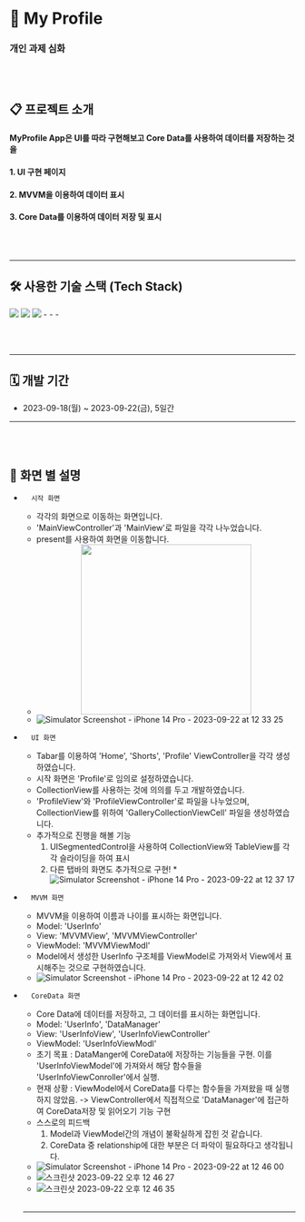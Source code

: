 # 📱 My Profile
### 개인 과제 심화
<br><br>

## 📋 프로젝트 소개

#### MyProfile App은 UI를 따라 구현해보고 Core Data를 사용하여 데이터를 저장하는 것을 
#### 1. UI 구현 페이지
#### 2. MVVM을 이용하여 데이터 표시
#### 3. Core Data를 이용하여 데이터 저장 및 표시

<br><br>
- - -
## 🛠️ 사용한 기술 스택 (Tech Stack)
<img src="https://img.shields.io/badge/Swift-F05138?style=for-the-badge&logo=Swift&logoColor=white">
<img src="https://img.shields.io/badge/GitHub-181717?style=for-the-badge&logo=github&logoColor=white">
<img src="https://img.shields.io/badge/Figma-4A154B?style=for-the-badge&logo=figma&logoColor=white">
- - -

<br><br>
- - -
## 🗓️ 개발 기간
* 2023-09-18(월) ~ 2023-09-22(금), 5일간
- - -
<br><br>

## 📌 화면 별 설명
* 		시작 화면
    * 각각의 화면으로 이동하는 화면입니다.
    * 'MainViewController'과 'MainView'로 파일을 각각 나누었습니다.
    * present를 사용하여 화면을 이동합니다.
    * <center><img src="https://github.com/zerohyeon-GitHub/MyProfile/assets/75235447/65aa9c69-dd6b-4775-981f-3cb6fad1e0fc.png" width="300"></center>
    * ![Simulator Screenshot - iPhone 14 Pro - 2023-09-22 at 12 33 25](https://github.com/zerohyeon-GitHub/MyProfile/assets/75235447/65aa9c69-dd6b-4775-981f-3cb6fad1e0fc)
* 		UI 화면
    * Tabar를 이용하여 'Home', 'Shorts', 'Profile' ViewController을 각각 생성하였습니다.
    * 시작 화면은 'Profile'로 임의로 설정하였습니다.
    * CollectionView를 사용하는 것에 의의를 두고 개발하였습니다.
    * 'ProfileView'와 'ProfileViewController'로 파일을 나누었으며, CollectionView를 위하여 'GalleryCollectionViewCell' 파일을 생성하였습니다.
    * 추가적으로 진행을 해볼 기능
        1. UISegmentedControl을 사용하여 CollectionView와 TableView를 각각 슬라이딩을 하여 표시
        2. 다른 탭바의 화면도 추가적으로 구현!
    *![Simulator Screenshot - iPhone 14 Pro - 2023-09-22 at 12 37 17](https://github.com/zerohyeon-GitHub/MyProfile/assets/75235447/c8bd42b7-c13f-4419-a215-096f3c76f2b9)
* 		MVVM 화면
    * MVVM을 이용하여 이름과 나이를 표시하는 화면입니다.
    * Model: 'UserInfo'
    * View: 'MVVMView', 'MVVMViewController'
    * ViewModel: 'MVVMViewModl'
    * Model에서 생성한 UserInfo 구조체를 ViewModel로 가져와서 View에서 표시해주는 것으로 구현하였습니다.
    * ![Simulator Screenshot - iPhone 14 Pro - 2023-09-22 at 12 42 02](https://github.com/zerohyeon-GitHub/MyProfile/assets/75235447/68d419b4-4d5c-4f37-998d-297fd3a9fcb4)
* 		CoreData 화면
    * Core Data에 데이터를 저장하고, 그 데이터를 표시하는 화면입니다.
    * Model: 'UserInfo', 'DataManager'
    * View: 'UserInfoView', 'UserInfoViewController'
    * ViewModel: 'UserInfoViewModl'
    * 초기 목표 : DataManger에 CoreData에 저장하는 기능들을 구현. 이를 'UserInfoViewModel'에 가져와서 해당 함수들을 'UserInfoViewConroller'에서 실행.
    * 현재 상황 : ViewModel에서 CoreData를 다루는 함수들을 가져왔을 때 실행하지 않았음. -> ViewController에서 직접적으로 'DataManager'에 접근하여 CoreData저장 및 읽어오기 기능 구현
    * 스스로의 피드백
        1. Model과 ViewModel간의 개념이 불확실하게 잡힌 것 같습니다.
        2. CoreData 중 relationship에 대한 부분은 더 파악이 필요하다고 생각됩니다.
    * ![Simulator Screenshot - iPhone 14 Pro - 2023-09-22 at 12 46 00](https://github.com/zerohyeon-GitHub/MyProfile/assets/75235447/416bfd23-4e40-470e-a1d7-61086c17f9b8)
    * ![스크린샷 2023-09-22 오후 12 46 27](https://github.com/zerohyeon-GitHub/MyProfile/assets/75235447/02fe1904-04c9-461f-a4df-e35fcaf5197b)
    * ![스크린샷 2023-09-22 오후 12 46 35](https://github.com/zerohyeon-GitHub/MyProfile/assets/75235447/2b89467c-aa71-426a-8b55-8dcf43414e83)
  <br><br>
  - - -
  
